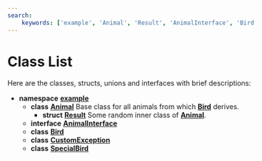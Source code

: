 ```yaml
---
search:
    keywords: ['example', 'Animal', 'Result', 'AnimalInterface', 'Bird', 'CustomException', 'SpecialBird']
---
```


# Class List

Here are the classes, structs, unions and interfaces with brief descriptions:
* **namespace** [**example**](namespaceexample.md)
  * **class** [**Animal**](classexample_1_1_animal.md) Base class for all animals from which **[Bird](classexample_1_1_bird.md)** derives. 
    * **struct** [**Result**](structexample_1_1_animal_1_1_result.md) Some random inner class of **[Animal](classexample_1_1_animal.md)**. 
  * **interface** [**AnimalInterface**](classexample_1_1_animal_interface.md)
  * **class** [**Bird**](classexample_1_1_bird.md)
  * **class** [**CustomException**](classexample_1_1_custom_exception.md)
  * **class** [**SpecialBird**](classexample_1_1_special_bird.md)
